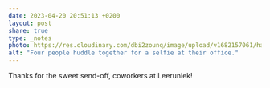 ```yaml
---
date: 2023-04-20 20:51:13 +0200
layout: post
share: true
type: _notes
photo: https://res.cloudinary.com/dbi2zounq/image/upload/v1682157061/haywrgrlddijy5mojpjo.jpg
alt: "Four people huddle together for a selfie at their office."
---
```

Thanks for the sweet send-off, coworkers at Leeruniek!
